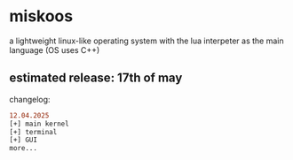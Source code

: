 # miskoos
 a lightweight linux-like operating system with the lua interpeter as the main language (OS uses C++)

## estimated release: 17th of may

changelog:

```diff
12.04.2025
[+] main kernel
[+] terminal
[+] GUI
more...
```
